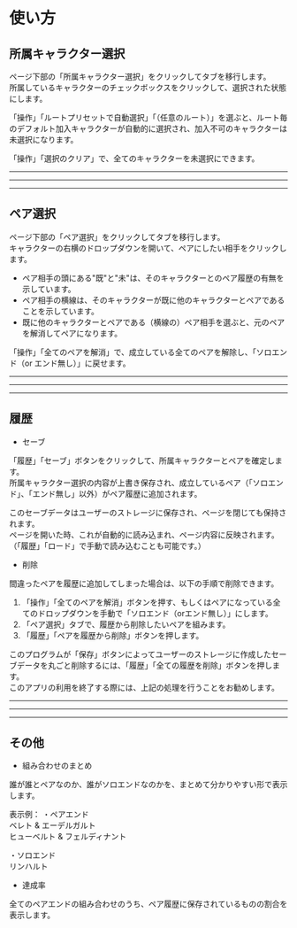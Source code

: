 # 使い方

## 所属キャラクター選択

ページ下部の「所属キャラクター選択」をクリックしてタブを移行します。  
所属しているキャラクターのチェックボックスをクリックして、選択された状態にします。  

「操作」「ルートプリセットで自動選択」「（任意のルート）」を選ぶと、ルート毎のデフォルト加入キャラクターが自動的に選択され、加入不可のキャラクターは未選択になります。

「操作」「選択のクリア」で、全てのキャラクターを未選択にできます。

***
***
***

## ペア選択

ページ下部の「ペア選択」をクリックしてタブを移行します。  
キャラクターの右横のドロップダウンを開いて、ペアにしたい相手をクリックします。

- ペア相手の頭にある"既"と"未"は、そのキャラクターとのペア履歴の有無を示しています。
- ペア相手の横線は、そのキャラクターが既に他のキャラクターとペアであることを示しています。
- 既に他のキャラクターとペアである（横線の）ペア相手を選ぶと、元のペアを解消してペアになります。

「操作」「全てのペアを解消」で、成立している全てのペアを解除し、「ソロエンド（or エンド無し）」に戻せます。

***
***
***

## 履歴

- セーブ

「履歴」「セーブ」ボタンをクリックして、所属キャラクターとペアを確定します。  
所属キャラクター選択の内容が上書き保存され、成立しているペア（「ソロエンド」、「エンド無し」以外）がペア履歴に追加されます。

このセーブデータはユーザーのストレージに保存され、ページを閉じても保持されます。  
ページを開いた時、これが自動的に読み込まれ、ページ内容に反映されます。（「履歴」「ロード」で手動で読み込むことも可能です。）

- 削除

間違ったペアを履歴に追加してしまった場合は、以下の手順で削除できます。

1. 「操作」「全てのペアを解消」ボタンを押す、もしくはペアになっている全てのドロップダウンを手動で「ソロエンド（orエンド無し）」にします。
2. 「ペア選択」タブで、履歴から削除したいペアを組みます。
3. 「履歴」「ペアを履歴から削除」ボタンを押します。

このプログラムが「保存」ボタンによってユーザーのストレージに作成したセーブデータを丸ごと削除するには、「履歴」「全ての履歴を削除」ボタンを押します。  
このアプリの利用を終了する際には、上記の処理を行うことをお勧めします。

***
***
***

## その他

- 組み合わせのまとめ

誰が誰とペアなのか、誰がソロエンドなのかを、まとめて分かりやすい形で表示します。

表示例：
  ・ペアエンド  
  ベレト & エーデルガルト  
ヒューベルト & フェルディナント

・ソロエンド  
リンハルト

- 達成率

全てのペアエンドの組み合わせのうち、ペア履歴に保存されているものの割合を表示します。

